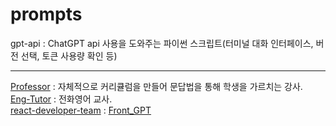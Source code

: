 # prompts
gpt-api : ChatGPT api 사용을 도와주는 파이썬 스크립트(터미널 대화 인터페이스, 버전 선택, 토큰 사용량 확인 등)  

---
[Professor](prompts/Professor.md) : 자체적으로 커리큘럼을 만들어 문답법을 통해 학생을 가르치는 강사.   
[Eng-Tutor](prompts/english_tutor.md) : 전화영어 교사.  
[react-developer-team](prompts/react-developer.md) : [Front_GPT](https://github.com/jinwoole/FrontGPT)